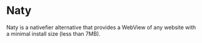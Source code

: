 # Naty
Naty is a nativefier alternative that provides a WebView of any website with a minimal install size (less than 7MB).
